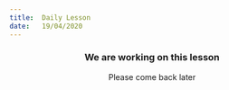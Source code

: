 ```yaml
---
title:  Daily Lesson
date:   19/04/2020
---
```


### <center>We are working on this lesson</center>
<center>Please come back later</center>